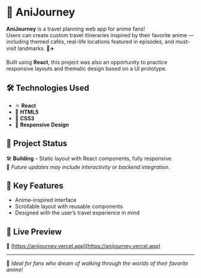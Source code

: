 # 🌸 AniJourney

**AniJourney** is a travel planning web app for anime fans!  
Users can create custom travel itineraries inspired by their favorite anime — including themed cafés, real-life locations featured in episodes, and must-visit landmarks. 🎌✈️

Built using **React**, this project was also an opportunity to practice responsive layouts and thematic design based on a UI prototype.

## 🛠️ Technologies Used

- ⚛️ **React**  
- 🧱 **HTML5**  
- 🎨 **CSS3**  
- 📱 **Responsive Design**

## 📌 Project Status

🛠️ **Building** – Static layout with React components, fully responsive.  
🚧 *Future updates may include interactivity or backend integration.*

## 🎯 Key Features

- Anime-inspired interface  
- Scrollable layout with reusable components  
- Designed with the user’s travel experience in mind

## 🚀 Live Preview

🔗 [https://anijourney.vercel.app](https://anijourney.vercel.app)

---

🌟 *Ideal for fans who dream of walking through the worlds of their favorite anime!*
